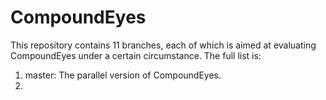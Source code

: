 # CompoundEyes

This repository contains 11 branches, each of which is aimed at evaluating CompoundEyes under a certain circumstance. The full list is:

1. master: The parallel version of CompoundEyes.
2. 

